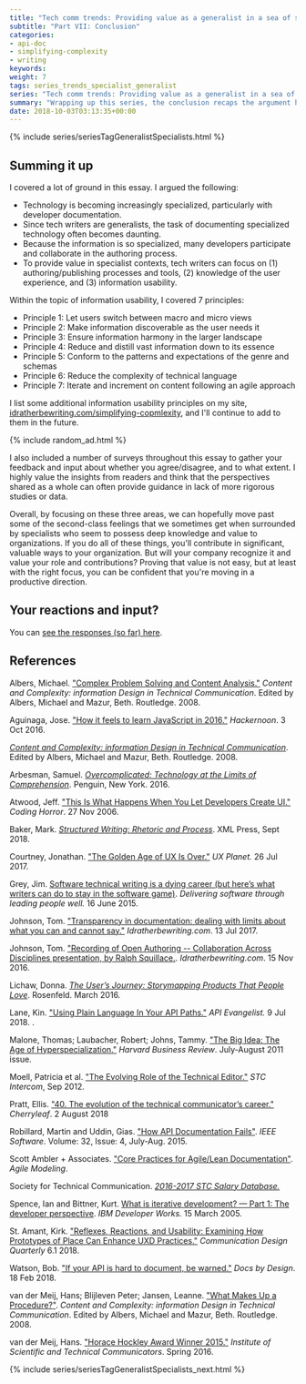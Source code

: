 ```yaml
---
title: "Tech comm trends: Providing value as a generalist in a sea of specialists (Part VII)"
subtitle: "Part VII: Conclusion"
categories:
- api-doc
- simplifying-complexity
- writing
keywords:
weight: 7
tags: series_trends_specialist_generalist
series: "Tech comm trends: Providing value as a generalist in a sea of specialists"
summary: "Wrapping up this series, the conclusion recaps the argument highlights and information usability principles."
date: 2018-10-03T03:13:35+00:00
---
```


{% include series/seriesTagGeneralistSpecialists.html %}

## Summing it up

I covered a lot of ground in this essay. I argued the following:

* Technology is becoming increasingly specialized, particularly with developer documentation.
* Since tech writers are generalists, the task of documenting specialized technology often becomes daunting.
* Because the information is so specialized, many developers participate and collaborate in the authoring process.
* To provide value in specialist contexts, tech writers can focus on (1) authoring/publishing processes and tools, (2) knowledge of the user experience, and (3) information usability.

Within the topic of information usability, I covered 7 principles:

* Principle 1: Let users switch between macro and micro views
* Principle 2: Make information discoverable as the user needs it
* Principle 3: Ensure information harmony in the larger landscape
* Principle 4: Reduce and distill vast information down to its essence
* Principle 5: Conform to the patterns and expectations of the genre and schemas
* Principle 6: Reduce the complexity of technical language
* Principle 7: Iterate and increment on content following an agile approach

I list some additional information usability principles on my site, [idratherbewriting.com/simplifying-copmlexity](https://idratherbewriting.com/simplifying-copmlexity), and I'll continue to add to them in the future.

{% include random_ad.html %}

I also included a number of surveys throughout this essay to gather your feedback and input about whether you agree/disagree, and to what extent. I highly value the insights from readers and think that the perspectives shared as a whole can often provide guidance in lack of more rigorous studies or data.

Overall, by focusing on these three areas, we can hopefully move past some of the second-class feelings that we sometimes get when surrounded by specialists who seem to possess deep knowledge and value to organizations. If you do all of these things, you'll contribute in significant, valuable ways to your organization. But will your company recognize it and value your role and contributions? Proving that value is not easy, but at least with the right focus, you can be confident that you're moving in a productive direction.

## Your reactions and input?

<script>
EMBED_PARAMS = {};
EMBED_PARAMS.surveyID =6324687;
EMBED_PARAMS.domain ="//www.questionpro.com";
EMBED_PARAMS.src ="//www.questionpro.com/a/TakeSurvey?tt=iCydvueLvzk%3D";
EMBED_PARAMS.width ="100%";
EMBED_PARAMS.height = "750px";
EMBED_PARAMS.border = "hidden";
</script>
<div id="div_6324687"></div>
<script src="//www.questionpro.com/javascript/embedsurvey.js?version=1"></script>

You can <a target="\_blank" href="https://www.questionpro.com/t/PESbCZc1tY">see the responses (so far) here</a>.

## References

Albers, Michael. ["Complex Problem Solving and Content Analysis."](https://www.amazon.com/Content-Complexity-information-Technical-Communication/dp/0805841415) *Content and Complexity: information Design in Technical Communication*. Edited by Albers, Michael and Mazur, Beth. Routledge. 2008.

Aguinaga, Jose. ["How it feels to learn JavaScript in 2016."](https://hackernoon.com/how-it-feels-to-learn-javascript-in-2016-d3a717dd577f) *Hackernoon*. 3 Oct 2016.

[*Content and Complexity: information Design in Technical Communication*](https://www.amazon.com/Content-Complexity-information-Technical-Communication/dp/0805841415). Edited by Albers, Michael and Mazur, Beth. Routledge. 2008.

Arbesman, Samuel. [*Overcomplicated: Technology at the Limits of Comprehension*](https://www.amazon.com/Overcomplicated-Technology-at-Limits-Comprehension/dp/0143131303). Penguin, New York. 2016.

Atwood, Jeff. ["This Is What Happens When You Let Developers Create UI."](https://blog.codinghorror.com/this-is-what-happens-when-you-let-developers-create-ui/) *Coding Horror*. 27 Nov 2006.

Baker, Mark. [*Structured Writing: Rhetoric and Process*](https://www.amazon.com/Structured-Writing-Rhetoric-Mark-Baker/dp/1937434567). XML Press, Sept 2018.

Courtney, Jonathan. ["The Golden Age of UX Is Over."](https://uxplanet.org/the-golden-age-of-ux-is-over-ac318099c5b9) *UX Planet.* 26 Jul 2017.

Grey, Jim. [Software technical writing is a dying career (but here’s what writers can do to stay in the software game)](https://softwaresaltmines.com/2015/06/16/software-technical-writing-dying/). *Delivering software through leading people well.* 16 June 2015.

Johnson, Tom. ["Transparency in documentation: dealing with limits about what you can and cannot say."](https://idratherbewriting.com/2017/07/13/transparency-in-documentation/) *Idratherbewriting.com*. 13 Jul 2017.

Johnson, Tom. ["Recording of Open Authoring -- Collaboration Across Disciplines presentation, by Ralph Squillace.](https://idratherbewriting.com/2016/11/15/recording-of-open-authoring-collaboration-ralph-squillace/). *Idratherbewriting.com*. 15 Nov 2016.

Lichaw, Donna. [*The User’s Journey: Storymapping Products That People Love*](https://rosenfeldmedia.com/books/storymapping/). Rosenfeld. March 2016.

Lane, Kin. ["Using Plain Language In Your API Paths."](https://apievangelist.com/2018/07/09/use-plain-language-in-api-paths/) *API Evangelist.* 9 Jul 2018. .

Malone, Thomas; Laubacher, Robert; Johns, Tammy. ["The Big Idea: The Age of Hyperspecialization."](https://hbr.org/2011/07/the-big-idea-the-age-of-hyperspecialization) *Harvard Business Review*. July-August 2011 issue.

Moell, Patricia et al. ["The Evolving Role of the Technical Editor."](https://www.stc.org/intercom/2012/09/the-evolving-role-of-the-technical-editor/) *STC Intercom*, Sep 2012.

Pratt, Ellis. ["40. The evolution of the technical communicator’s career."](https://cherryleaf.podbean.com/e/the-evolution-of-technical-communication/) *Cherryleaf*. 2 August 2018

Robillard, Martin and Uddin, Gias. ["How API Documentation Fails"](https://ieeexplore.ieee.org/document/7140676/). *IEEE Software*. Volume: 32, Issue: 4, July-Aug. 2015.

Scott Ambler + Associates. ["Core Practices for Agile/Lean Documentation"](http://www.agilemodeling.com/essays/agileDocumentationBestPractices.htm). *Agile Modeling*.

Society for Technical Communication. [*2016-2017 STC Salary Database.*](https://www.stc.org/salary-database/)

Spence, Ian and Bittner, Kurt. [What is iterative development? — Part 1: The developer perspective](https://www.ibm.com/developerworks/rational/library/mar05/bittner/index.html). _IBM Developer Works._ 15 March 2005.

St. Amant, Kirk. ["Reflexes, Reactions, and Usability: Examining How Prototypes of Place Can Enhance UXD Practices."](http://www.academia.edu/36294341/Reflexes_Reactions_and_Usability_Examining_How_Prototypes_of_Place_Can_Enhance_UXD_Practices) *Communication Design Quarterly* 6.1 2018.

Watson, Bob. ["If your API is hard to document, be warned."](https://docsbydesign.com/2018/02/18/if-your-api-is-hard-to-document-be-warned/) *Docs by Design*. 18 Feb 2018.

van der Meij, Hans; Blijleven Peter; Jansen, Leanne. ["What Makes Up a Procedure?"](https://www.amazon.com/Content-Complexity-information-Technical-Communication/dp/0805841415). *Content and Complexity: information Design in Technical Communication*. Edited by Albers, Michael and Mazur, Beth. Routledge. 2008.

van der Meij, Hans. ["Horace Hockley Award Winner 2015."](https://www.scribd.com/document/302871252/Communicator-Dr-Hans-van-der-Meij) *Institute of Scientific and Technical Communicators*. Spring 2016.



{% include series/seriesTagGeneralistSpecialists_next.html %}
